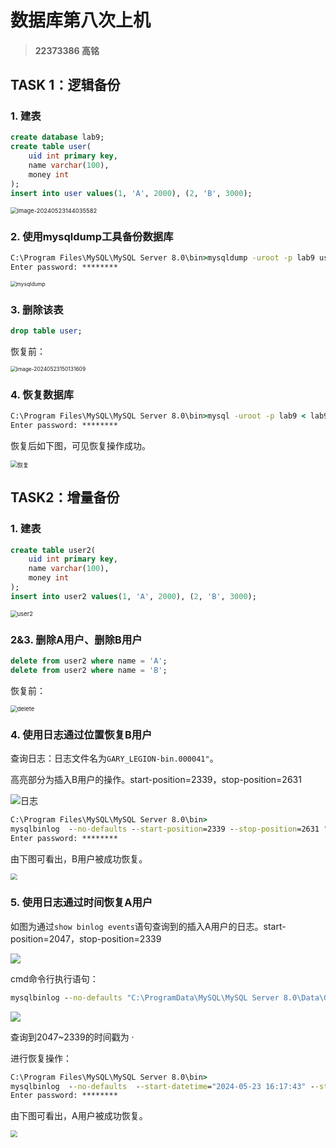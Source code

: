 # **数据库第八次上机**

> #### 22373386 高铭

## TASK 1：逻辑备份

### 1. 建表

```sql
create database lab9;
create table user(
    uid int primary key,
    name varchar(100),
    money int
);
insert into user values(1, 'A', 2000), (2, 'B', 3000);
```

<img src="./img/1.png" alt="image-20240523144035582" style="zoom:67%;" />



### 2. 使用mysqldump工具备份数据库

```cmd
C:\Program Files\MySQL\MySQL Server 8.0\bin>mysqldump -uroot -p lab9 user > lab9_backup.sql
Enter password: ********
```

<img src="./img/2.png" alt="mysqldump" style="zoom:60%;" />



### 3. 删除该表

```sql
drop table user;
```

恢复前：

<img src="./img/3.png" alt="image-20240523150131609" style="zoom:60%;" />



### 4. 恢复数据库

```cmd
C:\Program Files\MySQL\MySQL Server 8.0\bin>mysql -uroot -p lab9 < lab9_backup.sql
Enter password: ********
```

恢复后如下图，可见恢复操作成功。

<img src="./img/4.png" alt="恢复" style="zoom:67%;" />



## TASK2：增量备份

### 1. 建表

```sql
create table user2(
    uid int primary key,
    name varchar(100),
    money int
);
insert into user2 values(1, 'A', 2000), (2, 'B', 3000);
```

<img src="./img/5.png" alt="user2" style="zoom:67%;" />



### 2&3. 删除A用户、删除B用户

```sql
delete from user2 where name = 'A';
delete from user2 where name = 'B';
```

恢复前：

<img src="./img/6.png" alt="delete" style="zoom:67%;" />



### 4. 使用日志通过位置恢复B用户

查询日志：日志文件名为`GARY_LEGION-bin.000041"`。

高亮部分为插入B用户的操作。start-position=2339，stop-position=2631

![日志](./img/7.png)

```cmd
C:\Program Files\MySQL\MySQL Server 8.0\bin>
mysqlbinlog  --no-defaults --start-position=2339 --stop-position=2631 "C:\ProgramData\MySQL\MySQL Server 8.0\Data\GARY_LEGION-bin.000041" | mysql -uroot -p
Enter password: ********
```

由下图可看出，B用户被成功恢复。

<img src="./img/8.png" style="zoom:67%;" />



### 5. 使用日志通过时间恢复A用户

如图为通过`show binlog events`语句查询到的插入A用户的日志。start-position=2047，stop-position=2339

![](./img/9.png)

cmd命令行执行语句：

```cmd
mysqlbinlog --no-defaults "C:\ProgramData\MySQL\MySQL Server 8.0\Data\GARY_LEGION-bin.000041"
```

![](./img/10.png)

查询到2047~2339的时间戳为 ·

进行恢复操作：

```cmd
C:\Program Files\MySQL\MySQL Server 8.0\bin>
mysqlbinlog  --no-defaults  --start-datetime="2024-05-23 16:17:43" --stop-datetime="2024-05-23 16:18:32" "C:\ProgramData\MySQL\MySQL Server 8.0\Data\GARY_LEGION-bin.000041" | mysql -uroot -p
Enter password: ********
```

由下图可看出，A用户被成功恢复。

<img src="./img/11.png" style="zoom:67%;" />